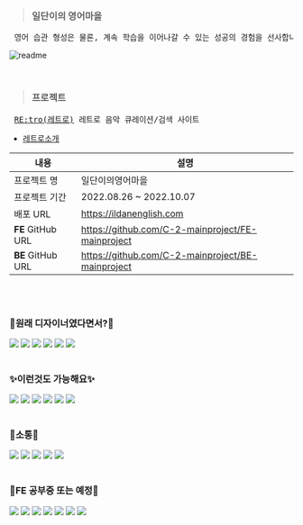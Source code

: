 > ### 일단이의 영어마을
<pre> 영어 습관 형성은 물론, 계속 학습을 이어나갈 수 있는 성공의 경험을 선사합니다🌟 </pre>
![readme](https://user-images.githubusercontent.com/100851211/193508203-3c512c48-7a40-444d-ad5d-43e84a1b878f.png)

<br>

> ### 프로젝트
<pre> <a href="https://retro-music.co.kr" target="_blank">RE:tro(레트로)</a> 레트로 음악 큐레이션/검색 사이트 </pre>
* <a href="https://www.notion.so/RE-TRO-15d5dadcf1924e36bba7888977c379e2" target="_blank"> 레트로소개 </a>


|내용|설명|
|------|---|
|프로젝트 명|일단이의영어마을|
|프로젝트 기간|2022.08.26 ~ 2022.10.07|
|배포 URL|https://ildanenglish.com|
|**FE** GitHub URL|https://github.com/C-2-mainproject/FE-mainproject|
|**BE** GitHub URL|https://github.com/C-2-mainproject/BE-mainproject|

<br>
<br>
<div>
  <h3>🎨원래 디자이너였다면서?🎨</h3>
  <img src="https://img.shields.io/badge/Adobe Photoshop-31A8FF?style=flat-square&logo=Adobe Photoshop&logoColor=white"/>
  <img src="https://img.shields.io/badge/Figma-F24E1E?style=flat-square&logo=Figma&logoColor=white"/>
  <img src="https://img.shields.io/badge/Adobe Illustrator-FF9A00?style=flat-square&logo=Adobe Illustrator&logoColor=white"/>
  <img src="https://img.shields.io/badge/Adobe XD-FF61F6?style=flat-square&logo=Adobe XD&logoColor=white"/>
  <img src="https://img.shields.io/badge/Adobe InDesign-FF3366?style=flat-square&logo=Adobe InDesign&logoColor=white"/>
  <img src="https://img.shields.io/badge/Adobe Premiere Pro-9999FF?style=flat-square&logo=Adobe Premiere Pro&logoColor=white"/>
</div>

<br>

<div>
  <h3>✨이런것도 가능해요✨</h3>
  <img src="https://img.shields.io/badge/GitHub-181717?style=flat-square&logo=GitHub&logoColor=white"/>
  <img src="https://img.shields.io/badge/HTML5-E34F26?style=flat-square&logo=HTML5&logoColor=white"/>
  <img src="https://img.shields.io/badge/CSS3-1572B6?style=flat-square&logo=CSS3&logoColor=white"/>
  <img src="https://img.shields.io/badge/JavaScript-F7DF1E?style=flat-square&logo=JavaScript&logoColor=white"/>
  <img src="https://img.shields.io/badge/Visual Studio Code-007ACC?style=flat-square&logo=Visual Studio Code&logoColor=white"/>
  <img src="https://img.shields.io/badge/FileZilla-BF0000?style=flat-square&logo=FileZilla&logoColor=white"/>
</div>

<br>

<div>
  <h3>🙌소통🙌</h3>
  <img src="https://img.shields.io/badge/Notion-000000?style=flat-square&logo=Notion&logoColor=white"/>
  <img src="https://img.shields.io/badge/Slack-4A154B?style=flat-square&logo=Slack&logoColor=white"/>
  <img src="https://img.shields.io/badge/Notion-000000?style=flat-square&logo=Notion&logoColor=white"/>
  <img src="https://img.shields.io/badge/Discord-5865F2?style=flat-square&logo=Discord&logoColor=white"/>
  <img src="https://img.shields.io/badge/KakaoTalk-FFCD00?style=flat-square&logo=KakaoTalk&logoColor=391b1b"/>
</div>

<br>

<!-- align="center" -->
<div>
  <h3>📝FE 공부중 또는 예정📝</h3>
  <img src="https://img.shields.io/badge/Git-F05032?style=flat-square&logo=Git&logoColor=white"/>
  <img src="https://img.shields.io/badge/GitHub-181717?style=flat-square&logo=GitHub&logoColor=white"/>
  <img src="https://img.shields.io/badge/JavaScript-F7DF1E?style=flat-square&logo=JavaScript&logoColor=white"/>
  <img src="https://img.shields.io/badge/React-61DAFB?style=flat-square&logo=React&logoColor=white"/>
  <img src="https://img.shields.io/badge/TypeScript-3178C6?style=flat-square&logo=TypeScript&logoColor=white"/>
  <img src="https://img.shields.io/badge/Vue.js-4FC08D?style=flat-square&logo=Vue.js&logoColor=white"/>
  <img src="https://img.shields.io/badge/Next.js-000000?style=flat-square&logo=Next.js&logoColor=white"/>
</div>



<br>

<!--
**kimsojeong01/kimsojeong01** is a ✨ _special_ ✨ repository because its `README.md` (this file) appears on your GitHub profile.

Here are some ideas to get you started:

- 🔭 I’m currently working on ...
- 🌱 I’m currently learning ...
- 👯 I’m looking to collaborate on ...
- 🤔 I’m looking for help with ...
- 💬 Ask me about ...
- 📫 How to reach me: ...
- 😄 Pronouns: ...
- ⚡ Fun fact: ...
-->
